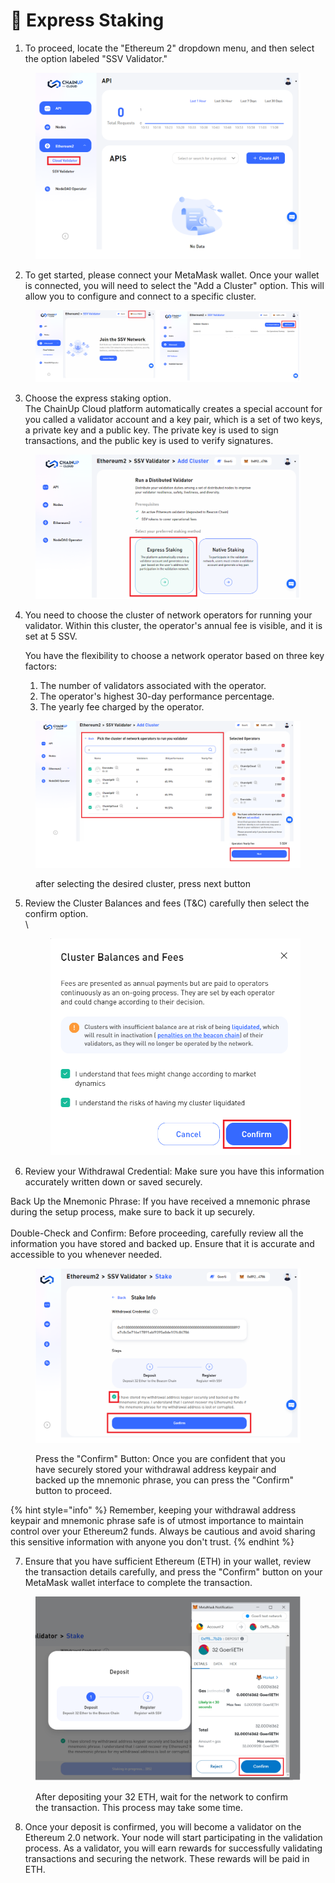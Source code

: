 # 🏓 Express Staking

1. To proceed, locate the "Ethereum 2" dropdown menu, and then select the option labeled "SSV Validator."

<figure><img src="../../.gitbook/assets/image (13).png" alt=""><figcaption></figcaption></figure>



2. To get started, please connect your MetaMask wallet. Once your wallet is connected, you will need to select the "Add a Cluster" option. This will allow you to configure and connect to a specific cluster.

<figure><img src="../../.gitbook/assets/image (3).png" alt=""><figcaption></figcaption></figure>

3. Choose the express staking option. \
   The ChainUp Cloud platform automatically creates a special account for you called a validator account and  a key pair, which is a set of two keys, a private key and a public key. The private key is used to sign transactions, and the public key is used to verify signatures.

<figure><img src="../../.gitbook/assets/image (5).png" alt=""><figcaption></figcaption></figure>

4.  You need to choose the cluster of network operators for running your validator. Within this cluster, the operator's annual fee is visible, and it is set at 5 SSV.&#x20;



    You have the flexibility to choose a network operator based on three key factors:

    1. The number of validators associated with the operator.
    2. The operator's highest 30-day performance percentage.
    3. The yearly fee charged by the operator.

<figure><img src="../../.gitbook/assets/image (16).png" alt=""><figcaption><p>after selecting the desired cluster, press next button</p></figcaption></figure>

5.  Review the Cluster Balances and fees (T\&C) carefully then select the confirm option. \
    \


    <figure><img src="../../.gitbook/assets/image (14).png" alt=""><figcaption></figcaption></figure>
6. Review your Withdrawal Credential:  Make sure you have this information accurately written down or saved securely.

Back Up the Mnemonic Phrase: If you have received a mnemonic phrase during the setup process, make sure to back it up securely.\
\
Double-Check and Confirm: Before proceeding, carefully review all the information you have stored and backed up. Ensure that it is accurate and accessible to you whenever needed.

<figure><img src="../../.gitbook/assets/image (20).png" alt=""><figcaption><p>Press the "Confirm" Button: Once you are confident that you have securely stored your withdrawal address keypair and backed up the mnemonic phrase, you can press the "Confirm" button to proceed.</p></figcaption></figure>



{% hint style="info" %}
Remember, keeping your withdrawal address keypair and mnemonic phrase safe is of utmost importance to maintain control over your Ethereum2 funds. Always be cautious and avoid sharing this sensitive information with anyone you don't trust.
{% endhint %}

7. Ensure that you have sufficient Ethereum (ETH) in your wallet, review the transaction details carefully, and press the "Confirm" button on your MetaMask wallet interface to complete the transaction.

<figure><img src="../../.gitbook/assets/image (11).png" alt=""><figcaption><p>After depositing your 32 ETH, wait for the network to confirm the transaction. This process may take some time.</p></figcaption></figure>

8.  Once your deposit is confirmed, you will become a validator on the Ethereum 2.0 network. Your node will start participating in the validation process. As a validator, you will earn rewards for successfully validating transactions and securing the network. These rewards will be paid in ETH.





